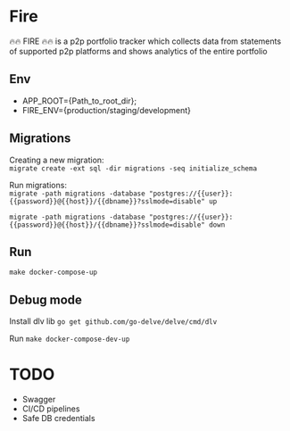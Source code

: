 # Fire
🔥🔥 FIRE 🔥🔥 is a p2p portfolio tracker which collects data from statements of supported p2p platforms and shows analytics of the entire portfolio  

## Env
- APP_ROOT={Path_to_root_dir};
- FIRE_ENV={production/staging/development}

## Migrations
Creating a new migration: <br>
```migrate create -ext sql -dir migrations -seq initialize_schema```

Run migrations: <br>
```migrate -path migrations -database "postgres://{{user}}:{{password}}@{{host}}/{{dbname}}?sslmode=disable" up```

```migrate -path migrations -database "postgres://{{user}}:{{password}}@{{host}}/{{dbname}}?sslmode=disable" down```

## Run
```make docker-compose-up```

## Debug mode
Install dlv lib
```go get github.com/go-delve/delve/cmd/dlv```

Run
```make docker-compose-dev-up```

# TODO
- Swagger
- CI/CD pipelines
- Safe DB credentials